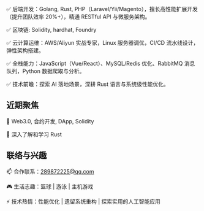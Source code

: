 ✅ 后端开发：Golang, Rust, PHP（Laravel/Yii/Magento），擅长高性能扩展开发（提升团队效率 20%+），精通 RESTful API 与微服务架构。

✅ 区块链: Solidity, hardhat, Foundry

✅ 云计算运维：AWS/Aliyun 实战专家，Linux 服务器调优，CI/CD 流水线设计，弹性架构搭建。

✅ 全栈能力：JavaScript（Vue/React）、MySQL/Redis 优化、RabbitMQ 消息队列，Python 数据爬取与分析。

✅ 技术前瞻：探索 AI 落地场景，深耕 Rust 语言与系统级性能优化。

## 近期聚焦
🔹 Web3.0, 合约开发, DApp, Solidity

🔹 深入了解和学习 Rust

## 联络与兴趣

📫 合作联系：289872225@qq.com

🎮 生活志趣：篮球 | 游泳 | 主机游戏

⚡ 技术热情：性能优化 | 遗留系统重构 | 探索实用的人工智能应用
